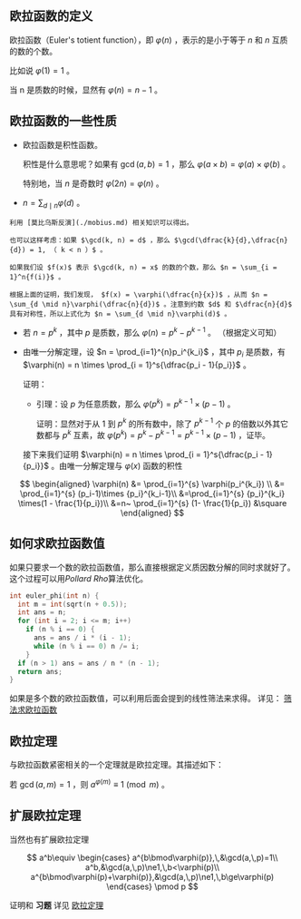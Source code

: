## 欧拉函数的定义

欧拉函数（Euler's totient function），即 $\varphi(n)$ ，表示的是小于等于 $n$ 和 $n$ 互质的数的个数。

比如说 $\varphi(1) = 1$ 。

当 n 是质数的时候，显然有 $\varphi(n) = n - 1$ 。

## 欧拉函数的一些性质

-   欧拉函数是积性函数。

    积性是什么意思呢？如果有 $\gcd(a, b) = 1$ ，那么 $\varphi(a \times b) = \varphi(a) \times \varphi(b)$ 。

    特别地，当 $n$ 是奇数时 $\varphi(2n) = \varphi(n)$ 。

-    $n = \sum_{d \mid n}{\varphi(d)}$ 。

    利用 [莫比乌斯反演](./mobius.md) 相关知识可以得出。

    也可以这样考虑：如果 $\gcd(k, n) = d$ ，那么 $\gcd(\dfrac{k}{d},\dfrac{n}{d}) = 1, （ k < n ）$ 。

    如果我们设 $f(x)$ 表示 $\gcd(k, n) = x$ 的数的个数，那么 $n = \sum_{i = 1}^n{f(i)}$ 。

    根据上面的证明，我们发现， $f(x) = \varphi(\dfrac{n}{x})$ ，从而 $n = \sum_{d \mid n}\varphi(\dfrac{n}{d})$ 。注意到约数 $d$ 和 $\dfrac{n}{d}$ 具有对称性，所以上式化为 $n = \sum_{d \mid n}\varphi(d)$ 。

-   若 $n = p^k$ ，其中 $p$ 是质数，那么 $\varphi(n) = p^k - p^{k - 1}$ 。
    （根据定义可知）


-   由唯一分解定理，设 $n = \prod_{i=1}^{n}p_i^{k_i}$ ，其中 $p_i$ 是质数，有 $\varphi(n) = n \times \prod_{i = 1}^s{\dfrac{p_i - 1}{p_i}}$ 。

    证明：

    -   引理：设 $p$ 为任意质数，那么 $\varphi(p^k)=p^{k-1}\times(p-1)$ 。

        证明：显然对于从 1 到 $p^k$ 的所有数中，除了 $p^{k-1}$ 个 $p$ 的倍数以外其它数都与 $p^k$ 互素，故 $\varphi(p^k)=p^k-p^{k-1}=p^{k-1}\times(p-1)$ ，证毕。

    接下来我们证明 $\varphi(n) = n \times \prod_{i = 1}^s{\dfrac{p_i - 1}{p_i}}$ 。由唯一分解定理与 $\varphi(x)$ 函数的积性

$$
\begin{aligned}
	\varphi(n) &= \prod_{i=1}^{s} \varphi(p_i^{k_i}) \\
	&= \prod_{i=1}^{s} (p_i-1)\times {p_i}^{k_i-1}\\
	&=\prod_{i=1}^{s} {p_i}^{k_i} \times(1 - \frac{1}{p_i})\\
	&=n~ \prod_{i=1}^{s} (1- \frac{1}{p_i})
	&\square
\end{aligned}
$$

## 如何求欧拉函数值

如果只要求一个数的欧拉函数值，那么直接根据定义质因数分解的同时求就好了。这个过程可以用*Pollard Rho*算法优化。

```cpp
int euler_phi(int n) {
  int m = int(sqrt(n + 0.5));
  int ans = n;
  for (int i = 2; i <= m; i++)
    if (n % i == 0) {
      ans = ans / i * (i - 1);
      while (n % i == 0) n /= i;
    }
  if (n > 1) ans = ans / n * (n - 1);
  return ans;
}
```

如果是多个数的欧拉函数值，可以利用后面会提到的线性筛法来求得。
详见： [筛法求欧拉函数](./sieve.md#_2) 

## 欧拉定理

与欧拉函数紧密相关的一个定理就是欧拉定理。其描述如下：

若 $\gcd(a, m) = 1$ ，则 $a^{\varphi(m)} \equiv 1 \pmod{m}$ 。

## 扩展欧拉定理

当然也有扩展欧拉定理

$$
a^b\equiv
\begin{cases}
a^{b\bmod\varphi(p)},\,&\gcd(a,\,p)=1\\
a^b,&\gcd(a,\,p)\ne1,\,b<\varphi(p)\\
a^{b\bmod\varphi(p)+\varphi(p)},&\gcd(a,\,p)\ne1,\,b\ge\varphi(p)
\end{cases}
\pmod p
$$

证明和 **习题** 详见 [欧拉定理](./fermat.md) 
